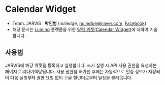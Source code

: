 # Calendar Widget
* Team. JARVIS : **박인범** (nulledge, [nulledge@naver.com](mailTo:nulledge@naver.com), [Facebook](https://www.facebook.com/inbum.park.58))
* 해당 문서는 [Lumino](https://github.com/1step6thswmaestro/12) 플랫폼을 위한 [달력 위젯(Calendar Widget)](https://github.com/1step6thswmaestro/12/tree/master/widgets/calendar)에 대하여 기술합니다.

## 사용법
JARVIS에 해당 위젯을 등록하고 실행합니다. 초기 실행 시 API 사용 권한을 요청하는 페이지로 리다이렉팅됩니다. 사용 권한을 허가한 후에는 자동적으로 인증 정보가 저장되어 다음 실행부터 권한 요청 없이 구글 캘린더로부터 일정을 불러옵니다.
